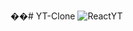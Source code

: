 ��#   Y T - C l o n e 
![ReactYT](https://github.com/onixapple/YT-Clone/assets/56257075/3bf4ecef-54ef-4126-9c37-efa95734d246)
